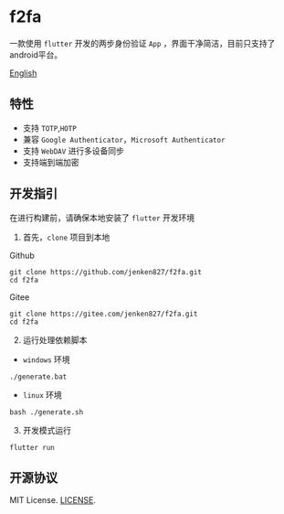 # f2fa

一款使用 `flutter` 开发的两步身份验证 `App` ，界面干净简洁，目前只支持了android平台。

[English](README_en.md)

## 特性
- 支持 `TOTP`,`HOTP`
- 兼容 `Google Authenticator`，`Microsoft Authenticator`
- 支持 `WebDAV` 进行多设备同步
- 支持端到端加密

## 开发指引
在进行构建前，请确保本地安装了 `flutter` 开发环境
1. 首先，`clone` 项目到本地

Github
```
git clone https://github.com/jenken827/f2fa.git
cd f2fa
```
Gitee
```
git clone https://gitee.com/jenken827/f2fa.git
cd f2fa
```
2. 运行处理依赖脚本
- `windows` 环境
```
./generate.bat
```
- `linux` 环境
```
bash ./generate.sh
```
3. 开发模式运行
```
flutter run
```

## 开源协议
MIT License.  [LICENSE](./LICENSE).

